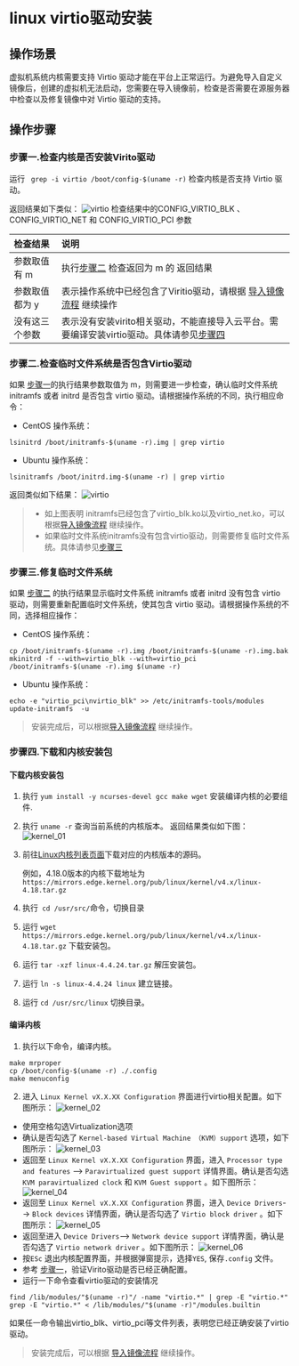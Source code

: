 # linux virtio驱动安装

## 操作场景
虚拟机系统内核需要支持 Virtio 驱动才能在平台上正常运行。为避免导入自定义镜像后，创建的虚拟机无法启动，您需要在导入镜像前，检查是否需要在源服务器中检查以及修复镜像中对 Virtio 驱动的支持。

## 操作步骤

<span id = "CheckVirtio"></span>

### 步骤一.检查内核是否安装Virito驱动

 运行 ` grep -i virtio /boot/config-$(uname -r)` 检查内核是否支持 Virtio 驱动。

返回结果如下类似：
![virtio](../images/customimage/virtio_check.png)
检查结果中的CONFIG_VIRTIO_BLK 、CONFIG_VIRTIO_NET 和 CONFIG_VIRTIO_PCI 参数

|检查结果|说明 |
|:---|:--- |
|参数取值有 m|执行[步骤二](#CheckVirtioForInitramfs) 检查返回为 m 的 返回结果 |
|参数取值都为 y|表示操作系统中已经包含了Viritio驱动，请根据 [导入镜像流程](https://docs.ucloud.cn/UCloudStack/customimage/README?id=_3-导入镜像流程)  继续操作 |
|没有这三个参数|表示没有安装virito相关驱动，不能直接导入云平台。需要编译安装virtio驱动。具体请参见[步骤四](#DownloadKernel) |

<span id = "CheckVirtioForInitramfs"></span>

### 步骤二.检查临时文件系统是否包含Virtio驱动
如果 [步骤一](#CheckVirtio)的执行结果参数取值为 m，则需要进一步检查，确认临时文件系统 initramfs 或者 initrd 是否包含 virtio 驱动。请根据操作系统的不同，执行相应命令：
* CentOS 操作系统：
```
lsinitrd /boot/initramfs-$(uname -r).img | grep virtio

```
* Ubuntu 操作系统：
```
lsinitramfs /boot/initrd.img-$(uname -r) | grep virtio
```
返回类似如下结果：
![virtio](../images/customimage/virtio_check_02.png)

> - 如上图表明 initramfs已经包含了virtio_blk.ko以及virtio_net.ko，可以根据[导入镜像流程](https://docs.ucloud.cn/UCloudStack/customimage/README?id=_3-导入镜像流程) 继续操作。
> - 如果临时文件系统initramfs没有包含virtio驱动，则需要修复临时文件系统。具体请参见[步骤三](#ReconfigureInitramfs)



<span id = "ReconfigureInitramfs"></span>

### 步骤三.修复临时文件系统
如果 [步骤二](#CheckVirtioForInitramfs) 的执行结果显示临时文件系统 initramfs 或者 initrd 没有包含 virtio 驱动，则需要重新配置临时文件系统，使其包含 virtio 驱动。请根据操作系统的不同，选择相应操作：
* CentOS 操作系统：
```
cp /boot/initramfs-$(uname -r).img /boot/initramfs-$(uname -r).img.bak
mkinitrd -f --with=virtio_blk --with=virtio_pci /boot/initramfs-$(uname -r).img $(uname -r)

```
* Ubuntu 操作系统：
```
echo -e "virtio_pci\nvirtio_blk" >> /etc/initramfs-tools/modules
update-initramfs  -u
```
> 安装完成后，可以根据[导入镜像流程](https://docs.ucloud.cn/UCloudStack/customimage/README?id=_3-导入镜像流程) 继续操作。

<span id = "DownloadKernel"></span>

### 步骤四.下载和内核安装包
#### 下载内核安装包
1. 执行  `yum install -y ncurses-devel gcc make wget` 安装编译内核的必要组件.
2. 执行 `uname -r` 查询当前系统的内核版本。
返回结果类似如下图：
![kernel_01](../images/customimage/kernel_01.png)
3. 前往[Linux内核列表页面](https://mirrors.edge.kernel.org/pub/linux/kernel/)下载对应的内核版本的源码。

    例如，4.18.0版本的内核下载地址为 `
    https://mirrors.edge.kernel.org/pub/linux/kernel/v4.x/linux-4.18.tar.gz`

4. 执行` cd /usr/src/`命令，切换目录

5. 运行 `wget https://mirrors.edge.kernel.org/pub/linux/kernel/v4.x/linux-4.18.tar.gz` 下载安装包。

6. 运行 `tar -xzf linux-4.4.24.tar.gz` 解压安装包。

7. 运行 `ln -s linux-4.4.24 linux` 建立链接。

8. 运行 `cd /usr/src/linux` 切换目录。
#### 编译内核
1. 执行以下命令，编译内核。
```
make mrproper
cp /boot/config-$(uname -r) ./.config
make menuconfig
```
2. 进入 `Linux Kernel vX.X.XX Configuration` 界面进行virtio相关配置。如下图所示：
![kernel_02](../images/customimage/kernel_02.png)
* 使用空格勾选Virtualization选项
* 确认是否勾选了 `Kernel-based Virtual Machine （KVM）support` 选项，如下图所示：
![kernel_03](../images/customimage/kernel_03.png)
* 返回至 `Linux Kernel vX.X.XX Configuration` 界面，进入 `Processor type and features` --> `Paravirtualized guest support` 详情界面。确认是否勾选 `KVM paravirtualized clock` 和 `KVM Guest support` 。如下图所示：
![kernel_04](../images/customimage/kernel_04.png)
* 返回至 `Linux Kernel vX.X.XX Configuration` 界面，进入 `Device Drivers`--> `Block devices` 详情界面，确认是否勾选了 `Virtio block driver` 。如下图所示：
![kernel_05](../images/customimage/kernel_05.png)
* 返回至进入 `Device Drivers`--> `Network device support` 详情界面，确认是否勾选了 `Virtio network driver` 。如下图所示：
![kernel_06](../images/customimage/kernel_06.png)
* 按`ESc` 退出内核配置界面，并根据弹窗提示，选择`YES`, 保存`.config` 文件。
* 参考 [步骤一](#CheckVirtio)，验证Virito驱动是否已经正确配置。
* 运行一下命令查看virtio驱动的安装情况
```
find /lib/modules/"$(uname -r)"/ -name "virtio.*" | grep -E "virtio.*"
grep -E "virtio.*" < /lib/modules/"$(uname -r)"/modules.builtin
```
如果任一命令输出virtio_blk、virtio_pci等文件列表，表明您已经正确安装了virtio驱动。

> 安装完成后，可以根据 [导入镜像流程](https://docs.ucloud.cn/UCloudStack_v2.x/customimage/README?id=_3-导入镜像流程) 继续操作。